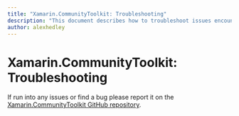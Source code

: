 ```yaml
---
title: "Xamarin.CommunityToolkit: Troubleshooting"
description: "This document describes how to troubleshoot issues encountered when developing with the Xamarin.CommunityToolkit library."
author: alexhedley
---
```


# Xamarin.CommunityToolkit: Troubleshooting

If run into any issues or find a bug please report it on the [Xamarin.CommunityToolkit GitHub repository](https://github.com/xamarin/XamarinCommunityToolkit).
